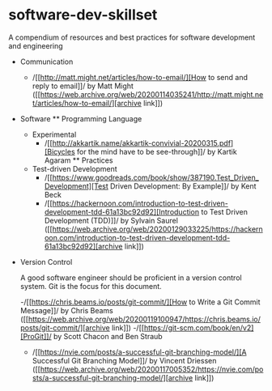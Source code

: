 # software-dev-skillset
A compendium of resources and best practices for software development and engineering 


* Communication
  - /[[http://matt.might.net/articles/how-to-email/][How to send and reply to email]]/ by Matt Might ([[https://web.archive.org/web/20200114035241/http://matt.might.net/articles/how-to-email/][archive link]])

* Software
** Programming Language
   - Experimental
     - /[[http://akkartik.name/akkartik-convivial-20200315.pdf][Bicycles for the mind have to be see-through]]/ by Kartik Agaram
** Practices
   - Test-driven Development
     - /[[https://www.goodreads.com/book/show/387190.Test_Driven_Development][Test Driven Development: By Example]]/ by Kent Beck
     - /[[https://hackernoon.com/introduction-to-test-driven-development-tdd-61a13bc92d92][Introduction to Test Driven Development (TDD)]]/ by Sylvain Saurel ([[https://web.archive.org/web/20200129033225/https://hackernoon.com/introduction-to-test-driven-development-tdd-61a13bc92d92][archive link]])
* Version Control

  A good software engineer should be proficient in a version control system. Git
  is the focus for this document.

  -/[[https://chris.beams.io/posts/git-commit/][How to Write a Git Commit Message]]/ by Chris Beams ([[https://web.archive.org/web/20200119100947/https://chris.beams.io/posts/git-commit/][archive link]])
  -/[[https://git-scm.com/book/en/v2][ProGit]]/ by Scott Chacon and Ben Straub
  - /[[https://nvie.com/posts/a-successful-git-branching-model/][A Successful Git Branching Model]]/ by Vincent Driessen ([[https://web.archive.org/web/20200117005352/https://nvie.com/posts/a-successful-git-branching-model/][archive link]])
